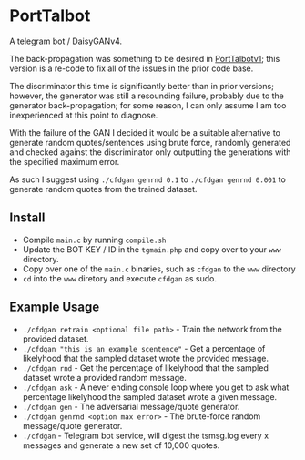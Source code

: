 # PortTalbot
A telegram bot / DaisyGANv4.

The back-propagation was something to be desired in [PortTalbotv1](https://github.com/DaisyGAN/PortTalbot); this version is a re-code to fix all of the issues in the prior code base.

The discriminator this time is significantly better than in prior versions; however, the generator was still a resounding failure, probably due to the generator back-propagation; for some reason, I can only assume I am too inexperienced at this point to diagnose.

With the failure of the GAN I decided it would be a suitable alternative to generate random quotes/sentences using brute force, randomly generated and checked against the discriminator only outputting the generations with the specified maximum error.

As such I suggest using `./cfdgan genrnd 0.1` to `./cfdgan genrnd 0.001` to generate random quotes from the trained dataset.

## Install
- Compile `main.c` by running `compile.sh`
- Update the BOT KEY / ID in the `tgmain.php` and copy over to your `www` directory.
- Copy over one of the `main.c` binaries, such as `cfdgan` to the `www` directory
- `cd` into the `www` diretory and execute `cfdgan` as sudo.

## Example Usage
- ```./cfdgan retrain <optional file path>``` - Train the network from the provided dataset.
- ```./cfdgan "this is an example scentence"``` - Get a percentage of likelyhood that the sampled dataset wrote the provided message.
- ```./cfdgan rnd``` - Get the percentage of likelyhood that the sampled dataset wrote a provided random message.
- ```./cfdgan ask``` - A never ending console loop where you get to ask what percentage likelyhood the sampled dataset wrote a given message.
- ```./cfdgan gen``` - The adversarial message/quote generator.
- ```./cfdgan genrnd <option max error>``` - The brute-force random message/quote generator.
- ```./cfdgan``` - Telegram bot service, will digest the tsmsg.log every x messages and generate a new set of 10,000 quotes.
